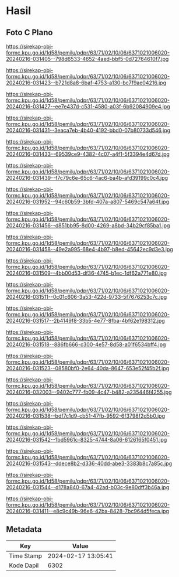 # Hasil

## Foto C Plano

https://sirekap-obj-formc.kpu.go.id/1d58/pemilu/pdpr/63/71/02/10/06/6371021006020-20240216-031405--798d6533-4652-4aed-bbf5-0d72764610f7.jpg

https://sirekap-obj-formc.kpu.go.id/1d58/pemilu/pdpr/63/71/02/10/06/6371021006020-20240216-031423--b721d8a8-6baf-4753-a130-bc7f9ae04216.jpg

https://sirekap-obj-formc.kpu.go.id/1d58/pemilu/pdpr/63/71/02/10/06/6371021006020-20240216-031427--ee7e437d-c531-4580-a03f-6b92084909e4.jpg

https://sirekap-obj-formc.kpu.go.id/1d58/pemilu/pdpr/63/71/02/10/06/6371021006020-20240216-031431--3eaca7eb-4b40-4192-bbd0-07b80733d546.jpg

https://sirekap-obj-formc.kpu.go.id/1d58/pemilu/pdpr/63/71/02/10/06/6371021006020-20240216-031433--69539ce9-4382-4c07-a4f1-5f3394e4d67d.jpg

https://sirekap-obj-formc.kpu.go.id/1d58/pemilu/pdpr/63/71/02/10/06/6371021006020-20240216-031439--f7c79c6e-65c6-4ac6-ba4b-afd39199c0c4.jpg

https://sirekap-obj-formc.kpu.go.id/1d58/pemilu/pdpr/63/71/02/10/06/6371021006020-20240216-031952--94c60b59-3bfd-407a-a807-5469c547a64f.jpg

https://sirekap-obj-formc.kpu.go.id/1d58/pemilu/pdpr/63/71/02/10/06/6371021006020-20240216-031456--d851bb95-8d00-4269-a8bd-34b29cf85ba1.jpg

https://sirekap-obj-formc.kpu.go.id/1d58/pemilu/pdpr/63/71/02/10/06/6371021006020-20240216-031458--49e2a995-68e4-4b97-b8ed-45642ec9d3e3.jpg

https://sirekap-obj-formc.kpu.go.id/1d58/pemilu/pdpr/63/71/02/10/06/6371021006020-20240216-031509--4bb00d53-df36-4745-b1ec-1df62a771e80.jpg

https://sirekap-obj-formc.kpu.go.id/1d58/pemilu/pdpr/63/71/02/10/06/6371021006020-20240216-031511--0c01c606-3a53-422d-9733-5f7676253c7c.jpg

https://sirekap-obj-formc.kpu.go.id/1d58/pemilu/pdpr/63/71/02/10/06/6371021006020-20240216-031517--2b4149f8-33b5-4e77-8fba-4bf62e198312.jpg

https://sirekap-obj-formc.kpu.go.id/1d58/pemilu/pdpr/63/71/02/10/06/6371021006020-20240216-031518--886fb666-c300-4e57-8d58-a01f6534bff4.jpg

https://sirekap-obj-formc.kpu.go.id/1d58/pemilu/pdpr/63/71/02/10/06/6371021006020-20240216-031523--08580bf0-2e64-40da-8647-653e52f45b2f.jpg

https://sirekap-obj-formc.kpu.go.id/1d58/pemilu/pdpr/63/71/02/10/06/6371021006020-20240216-032003--9402c777-fb09-4c47-b482-a235446f4255.jpg

https://sirekap-obj-formc.kpu.go.id/1d58/pemilu/pdpr/63/71/02/10/06/6371021006020-20240216-031538--bdf7c1d9-cb51-47fb-9592-6f3798f2d5b0.jpg

https://sirekap-obj-formc.kpu.go.id/1d58/pemilu/pdpr/63/71/02/10/06/6371021006020-20240216-031542--1bd5961c-8325-4744-8a06-6126165f0451.jpg

https://sirekap-obj-formc.kpu.go.id/1d58/pemilu/pdpr/63/71/02/10/06/6371021006020-20240216-031543--ddece8b2-d336-40dd-abe3-3383b8c7a85c.jpg

https://sirekap-obj-formc.kpu.go.id/1d58/pemilu/pdpr/63/71/02/10/06/6371021006020-20240216-031544--d178a840-67a4-42ad-b03c-9e80dff3b46a.jpg

https://sirekap-obj-formc.kpu.go.id/1d58/pemilu/pdpr/63/71/02/10/06/6371021006020-20240216-031411--e8c9c49b-96e6-42ba-8428-7bc964d5feca.jpg


## Metadata

| Key        | Value               |
| ---------- | ------------------- |
| Time Stamp | 2024-02-17 13:05:41 |
| Kode Dapil | 6302                |



